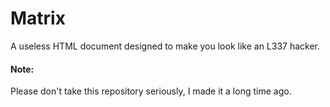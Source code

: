 <h1>Matrix</h1>
<p>A useless HTML document designed to make you look like an L337 hacker.</p>

<h4>Note:</h4>
<p>Please don't take this repository seriously, I made it a long time ago.</p>
